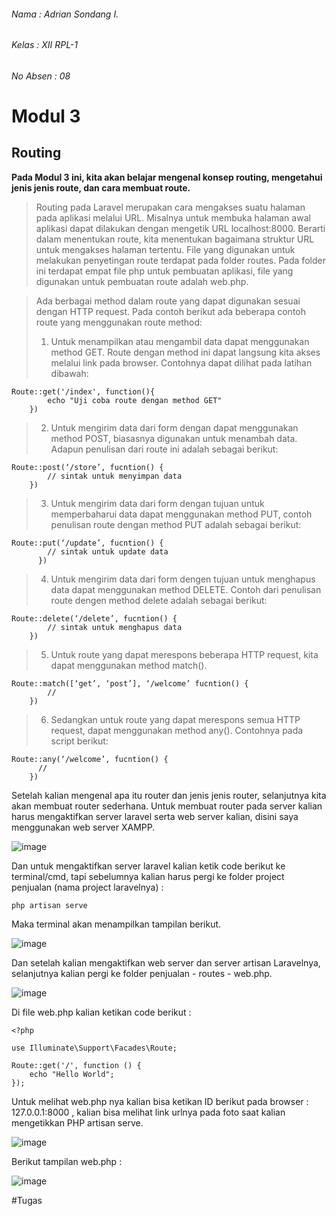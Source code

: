 ###### Nama     : Adrian Sondang I.
###### Kelas    : XII RPL-1
###### No Absen : 08

# Modul 3
## Routing

**Pada Modul 3 ini, kita akan belajar mengenal konsep routing, mengetahui jenis jenis route, dan cara membuat route.**

>Routing pada Laravel merupakan cara mengakses suatu halaman pada aplikasi melalui URL.
Misalnya untuk membuka halaman awal aplikasi dapat dilakukan dengan mengetik URL
localhost:8000. Berarti dalam menentukan route, kita menentukan bagaimana struktur URL untuk
mengakses halaman tertentu. File yang digunakan untuk melakukan penyetingan route terdapat pada
folder routes. Pada folder ini terdapat empat file php untuk pembuatan aplikasi, file yang digunakan
untuk pembuatan route adalah web.php.

>Ada berbagai method dalam route yang dapat digunakan sesuai dengan HTTP request. Pada
contoh berikut ada beberapa contoh route yang menggunakan route method:
>1. Untuk menampilkan atau mengambil data dapat menggunakan method GET. Route dengan
method ini dapat langsung kita akses melalui link pada browser. Contohnya dapat dilihat pada
latihan dibawah:

```
Route::get('/index', function(){
        echo "Uji coba route dengan method GET"
    })
```

>2. Untuk mengirim data dari form dengan dapat menggunakan method POST, biasasnya
digunakan untuk menambah data. Adapun penulisan dari route ini adalah sebagai berikut:

```
Route::post(‘/store’, fucntion() {
        // sintak untuk menyimpan data
    })
```

>3. Untuk mengirim data dari form dengan tujuan untuk memperbaharui data dapat menggunakan
method PUT, contoh penulisan route dengan method PUT adalah sebagai berikut:

```
Route::put(‘/update’, fucntion() {
        // sintak untuk update data
      })
```

>4. Untuk mengirim data dari form dengen tujuan untuk menghapus data dapat menggunakan
method DELETE. Contoh dari penulisan route dengen method delete adalah sebagai berikut:

```
Route::delete(‘/delete’, fucntion() {
        // sintak untuk menghapus data
    })
```

>5. Untuk route yang dapat merespons beberapa HTTP request, kita dapat menggunakan method
match().

```
Route::match([‘get’, ‘post’], ‘/welcome’ fucntion() {
        //
    })
```

>6. Sedangkan untuk route yang dapat merespons semua HTTP request, dapat menggunakan
method any(). Contohnya pada script berikut:

```
Route::any(‘/welcome’, fucntion() {
      //
    })
```

Setelah kalian mengenal apa itu router dan jenis jenis router, selanjutnya kita akan membuat router sederhana. Untuk membuat router pada server kalian harus mengaktifkan server laravel serta web server kalian, disini saya menggunakan web server XAMPP.

![image](https://user-images.githubusercontent.com/79520394/182096364-90f02f48-1d82-4fcc-8bf6-beda8c023342.png)

Dan untuk mengaktifkan server laravel kalian ketik code berikut ke terminal/cmd, tapi sebelumnya kalian harus pergi ke folder project penjualan (nama project laravelnya) :

```
php artisan serve
```

Maka terminal akan menampilkan tampilan berikut.

![image](https://user-images.githubusercontent.com/79520394/182097526-f65fefb0-b60a-4a84-be0b-852ea85c33ba.png)

Dan setelah kalian mengaktifkan web server dan server artisan Laravelnya, selanjutnya kalian pergi ke folder penjualan - routes - web.php.

![image](https://user-images.githubusercontent.com/79520394/182098029-646cbbe4-7974-4ef4-9168-207ecc81ad29.png)

Di file web.php kalian ketikan code berikut :

```
<?php

use Illuminate\Support\Facades\Route;

Route::get('/', function () {
    echo "Hello World";
});
```

Untuk melihat web.php nya kalian bisa ketikan ID berikut pada browser : 127.0.0.1:8000 , kalian bisa melihat link urlnya pada foto saat kalian mengetikkan PHP artisan serve.

![image](https://user-images.githubusercontent.com/79520394/182096364-90f02f48-1d82-4fcc-8bf6-beda8c023342.png)

Berikut tampilan web.php :

![image](https://user-images.githubusercontent.com/79520394/182103450-5de40a67-1759-4abb-ab51-b8f79cd22a97.png)


#Tugas
